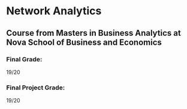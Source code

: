 # Network Analytics
## Course from Masters in Business Analytics at Nova School of Business and Economics

### Final Grade:
19/20

### Final Project Grade:
19/20
